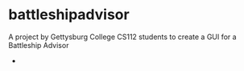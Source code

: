 # battleshipadvisor
A project by Gettysburg College CS112 students to create a GUI for a Battleship Advisor

*
